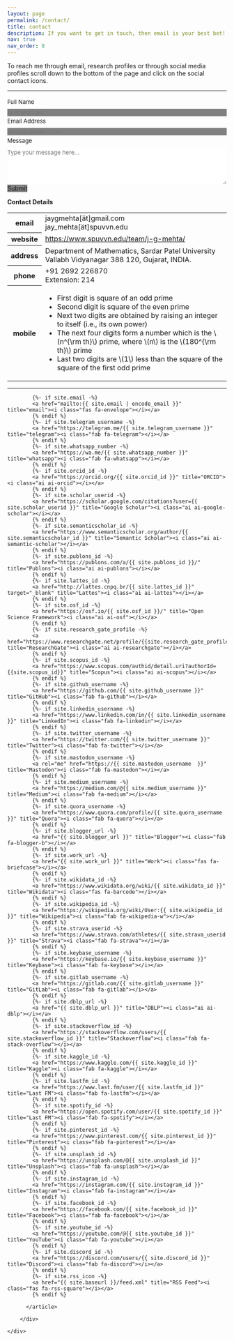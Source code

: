 ```yaml
---
layout: page
permalink: /contact/
title: contact
description: If you want to get in touch, then email is your best bet! <br>Alternately, fill the following form and submit to  send me a quick message.
nav: true
nav_order: 8
---
```

To reach me through email, research profiles or through social media profiles scroll down to the bottom of the page and click on the social contact icons.

-------------
<form id="fs-frm" name="simple-contact-form" accept-charset="utf-8" action="https://formspree.io/f/mrgwgzqz" method="post">
  <fieldset id="fs-frm-inputs">
    <label for="full-name">Full Name</label>
    <input type="text" name="name" id="full-name" placeholder="First and Last" required="">
    <label for="email-address">Email Address</label>
    <input type="email" name="_replyto" id="email-address" placeholder="email@domain.com" required="">
    <label for="message">Message</label>
    <textarea rows="5" name="message" id="message" placeholder="Type your message here..." required=""></textarea>
    <input type="hidden" name="_subject" id="email-subject" value="Contact Form Submission">
  </fieldset>
  <input type="submit" value="Submit">
</form><style>/* reset */
#fs-frm input,
#fs-frm select,
#fs-frm textarea,
#fs-frm fieldset,
#fs-frm optgroup,
#fs-frm label,
#fs-frm #card-element:disabled {
  font-family: inherit;
  font-size: 100%;
  color: inherit;
  border: none;
  border-radius: 0;
  display: block;
  width: 100%;
  padding: 0;
  margin: 0;
  -webkit-appearance: none;
  -moz-appearance: none;
}
#fs-frm label,
#fs-frm legend,
#fs-frm ::placeholder {
  font-size: .825rem;
  margin-bottom: .5rem;
  padding-top: .2rem;
  display: flex;
  align-items: baseline;
}

/* border, padding, margin, width */
#fs-frm input,
#fs-frm select,
#fs-frm textarea,
#fs-frm #card-element {
  border: 1px solid rgba(0,0,0,0.2);
  <!-- background-color: rgba(255,255,255,0.9); -->
  background-color: #828282;
  padding: .75em 1rem;
  margin-bottom: 1.5rem;
}
#fs-frm input:focus,
#fs-frm select:focus,
#fs-frm textarea:focus {
  background-color: gray;
  outline-style: solid;
  outline-width: thin;
  outline-color: gray;
  outline-offset: -1px;
  background-color: #828282;
}
#fs-frm [type="text"],
#fs-frm [type="hidden"],
#fs-frm [type="email"] {
  width: 100%;
  background-color: gray;
}
#fs-frm [type="button"],
#fs-frm [type="submit"],
#fs-frm [type="reset"] {
  width: auto;
  cursor: pointer;
  -webkit-appearance: button;
  -moz-appearance: button;
  appearance: button;
  background-color: #828282;
}
#fs-frm [type="button"]:focus,
#fs-frm [type="submit"]:focus,
#fs-frm [type="reset"]:focus {
  outline: none;
}
#fs-frm [type="submit"],
#fs-frm [type="reset"] {
  margin-bottom: 0;
}
#fs-frm select {
  text-transform: none;
}

#fs-frm [type="checkbox"] {
  -webkit-appearance: checkbox;
  -moz-appearance: checkbox;
  appearance: checkbox;
  display: inline-block;
  width: auto;
  margin: 0 .5em 0 0 !important;
}

#fs-frm [type="radio"] {
  -webkit-appearance: radio;
  -moz-appearance: radio;
  appearance: radio;
}

/* address, locale */
#fs-frm fieldset.locale input[name="city"],
#fs-frm fieldset.locale select[name="state"],
#fs-frm fieldset.locale input[name="postal-code"] {
  display: inline;
}
#fs-frm fieldset.locale input[name="city"] {
  width: 52%;
}
#fs-frm fieldset.locale select[name="state"],
#fs-frm fieldset.locale input[name="postal-code"] {
  width: 20%;
}
#fs-frm fieldset.locale input[name="city"],
#fs-frm fieldset.locale select[name="state"] {
  margin-right: 3%;
}
</style>
-------------

**Contact Details**

<div class="news">
  <div class="table-responsive coordinates">
    <table class="table table-sm table-borderless">
      <tbody><tr>
          <th scope="row">
              <i class="fas fa-envelope"></i> 
              email
          </th>
        <td>
                  <i class="email"></i> 
                  jaygmehta[ät]gmail.com<br>
                  jay_mehta[ät]spuvvn.edu<br>                 
        </td>
      </tr>
      <tr>
      <tr>
          <th scope="row">
              <i class="fa fa-globe"></i> 
              website
          </th>
        <td>       
                  <i class="address"></i> 
                  <a href="https://www.spuvvn.edu/team/j-g-mehta/" target="_blank">https://www.spuvvn.edu/team/j-g-mehta/</a>
                  <br>                    
        </td>
      </tr>
          <th scope="row">
              <i class="fa fa-university"></i> 
              <!-- <i class="fa fa-map-marker"></i>  -->
              address
          </th>
        <td>       
                  <i class="address"></i> 
                  Department of Mathematics, 
                  Sardar Patel University<br>
                  Vallabh Vidyanagar 388 120, Gujarat, INDIA.<br>                    
        </td>
      </tr>
      <tr>
          <th scope="row">
              <i class="fas fa-phone"></i> 
              phone
          </th>
        <td>       
                  <i class="phone"></i> 
                  +91 2692 226870 <br>
                  Extension: 214
        </td>
      </tr>
      <tr>
          <th scope="row">
              <i class="fas fa-mobile"></i> 
              mobile
          </th>
        <td>      
                <i class="phone"></i> 
                <ul>
                  <li>First digit is square of an odd prime</li>
                  <li>Second digit is square of the even prime</li>
                  <li>Next two digits are obtained by raising an integer to itself (i.e., its own power)</li>
                  <li>The next four digits form a number which is the \(n^{\rm th}\) prime, where \(n\) is the \(180^{\rm th}\) prime</li>
                  <li>Last two digits are \(1\) less than the square of the square of the first odd prime</li>
                </ul>
        </td>
      </tr>
      <!-- <tr>
          <th scope="row">
              <i class="fas fa-door-open"></i> 
              office hour
          </th>
        <td>       
                  <i class="office hour"></i> 
                  11-5      
        </td>
      </tr> -->
    </tbody></table>
  </div>
</div>

------------

<!-- To reach me through email or to connect with me through research profiles or social media profiles click on the social contact icons given below. -->

<div class="container mt-5">
      <!-- page.html -->
        <div class="post">
          <article>
<div class="social">
<div class="contact-icons">
<!-- <a href="mailto:jay_mehta@spuvvn.edu" title="email"><i class="fas fa-envelope"></i></a>
            <a href="https://orcid.org/0000-0003-1739-9639" title="ORCID" rel="external nofollow noopener" target="_blank"><i class="ai ai-orcid"></i></a>
            <a href="https://scholar.google.com/citations?user=X7DozG4AAAAJ" title="Google Scholar" rel="external nofollow noopener" target="_blank"><i class="ai ai-google-scholar"></i></a>
            <a href="https://github.com/jaygmehta" title="GitHub" rel="external nofollow noopener" target="_blank"><i class="fab fa-github"></i></a>
            <a href="https://publons.com/wos-op/a/AGY-1426-2022/" title="Publons" rel="external nofollow noopener" target="_blank"><i class="fab fa-publons"></i></a> -->

            {%- if site.email -%}
            <a href="mailto:{{ site.email | encode_email }}" title="email"><i class="fas fa-envelope"></i></a>
            {% endif %}
            {%- if site.telegram_username -%}
            <a href="https://telegram.me/{{ site.telegram_username }}" title="telegram"><i class="fab fa-telegram"></i></a>
            {% endif %}
            {%- if site.whatsapp_number -%}
            <a href="https://wa.me/{{ site.whatsapp_number }}" title="whatsapp"><i class="fab fa-whatsapp"></i></a>
            {% endif %}
            {%- if site.orcid_id -%}
            <a href="https://orcid.org/{{ site.orcid_id }}" title="ORCID"><i class="ai ai-orcid"></i></a>
            {% endif %}
            {%- if site.scholar_userid -%}
            <a href="https://scholar.google.com/citations?user={{ site.scholar_userid }}" title="Google Scholar"><i class="ai ai-google-scholar"></i></a>
            {% endif %}
            {%- if site.semanticscholar_id -%}
            <a href="https://www.semanticscholar.org/author/{{ site.semanticscholar_id }}" title="Semantic Scholar"><i class="ai ai-semantic-scholar"></i></a>
            {% endif %}
            {%- if site.publons_id -%}
            <a href="https://publons.com/a/{{ site.publons_id }}/" title="Publons"><i class="ai ai-publons"></i></a>
            {% endif %}
            {%- if site.lattes_id -%}
            <a href="http://lattes.cnpq.br/{{ site.lattes_id }}" target="_blank" title="Lattes"><i class="ai ai-lattes"></i></a>
            {% endif %}
            {%- if site.osf_id -%}
            <a href="https://osf.io/{{ site.osf_id }}/" title="Open Science Framework"><i class="ai ai-osf"></i></a>
            {% endif %}
            {%- if site.research_gate_profile -%}
            <a href="https://www.researchgate.net/profile/{{site.research_gate_profile}}/" title="ResearchGate"><i class="ai ai-researchgate"></i></a>
            {% endif %}
            {%- if site.scopus_id -%}
            <a href="https://www.scopus.com/authid/detail.uri?authorId={{site.scopus_id}}" title="Scopus"><i class="ai ai-scopus"></i></a>
            {% endif %}
            {%- if site.github_username -%}
            <a href="https://github.com/{{ site.github_username }}" title="GitHub"><i class="fab fa-github"></i></a>
            {% endif %}
            {%- if site.linkedin_username -%}
            <a href="https://www.linkedin.com/in/{{ site.linkedin_username }}" title="LinkedIn"><i class="fab fa-linkedin"></i></a>
            {% endif %}
            {%- if site.twitter_username -%}
            <a href="https://twitter.com/{{ site.twitter_username }}" title="Twitter"><i class="fab fa-twitter"></i></a>
            {% endif %}
            {%- if site.mastodon_username -%}
            <a rel="me" href="https://{{ site.mastodon_username  }}" title="Mastodon"><i class="fab fa-mastodon"></i></a>
            {% endif %}
            {%- if site.medium_username -%}
            <a href="https://medium.com/@{{ site.medium_username }}" title="Medium"><i class="fab fa-medium"></i></a>
            {% endif %}
            {%- if site.quora_username -%}
            <a href="https://www.quora.com/profile/{{ site.quora_username }}" title="Quora"><i class="fab fa-quora"></i></a>
            {% endif %}
            {%- if site.blogger_url -%}
            <a href="{{ site.blogger_url }}" title="Blogger"><i class="fab fa-blogger-b"></i></a>
            {% endif %}
            {%- if site.work_url -%}
            <a href="{{ site.work_url }}" title="Work"><i class="fas fa-briefcase"></i></a>
            {% endif %}
            {%- if site.wikidata_id -%}
            <a href="https://www.wikidata.org/wiki/{{ site.wikidata_id }}" title="Wikidata"><i class="fas fa-barcode"></i></a>
            {% endif %}
            {%- if site.wikipedia_id -%}
            <a href="https://wikipedia.org/wiki/User:{{ site.wikipedia_id }}" title="Wikipedia"><i class="fab fa-wikipedia-w"></i></a>
            {% endif %}
            {%- if site.strava_userid -%}
            <a href="https://www.strava.com/athletes/{{ site.strava_userid }}" title="Strava"><i class="fab fa-strava"></i></a>
            {% endif %}
            {%- if site.keybase_username -%}
            <a href="https://keybase.io/{{ site.keybase_username }}" title="Keybase"><i class="fab fa-keybase"></i></a>
            {% endif %}
            {%- if site.gitlab_username -%}
            <a href="https://gitlab.com/{{ site.gitlab_username }}" title="GitLab"><i class="fab fa-gitlab"></i></a>
            {% endif %}
            {%- if site.dblp_url -%}
            <a href="{{ site.dblp_url }}" title="DBLP"><i class="ai ai-dblp"></i></a>
            {% endif %}
            {%- if site.stackoverflow_id -%}
            <a href="https://stackoverflow.com/users/{{ site.stackoverflow_id }}" title="Stackoverflow"><i class="fab fa-stack-overflow"></i></a>
            {% endif %}
            {%- if site.kaggle_id -%}
            <a href="https://www.kaggle.com/{{ site.kaggle_id }}" title="Kaggle"><i class="fab fa-kaggle"></i></a>
            {% endif %}
            {%- if site.lastfm_id -%}
            <a href="https://www.last.fm/user/{{ site.lastfm_id }}" title="Last FM"><i class="fab fa-lastfm"></i></a>
            {% endif %}
            {%- if site.spotify_id -%}
            <a href="https://open.spotify.com/user/{{ site.spotify_id }}" title="Last FM"><i class="fab fa-spotify"></i></a>
            {% endif %}
            {%- if site.pinterest_id -%}
            <a href="https://www.pinterest.com/{{ site.pinterest_id }}" title="Pinterest"><i class="fab fa-pinterest"></i></a>
            {% endif %}
            {%- if site.unsplash_id -%}
            <a href="https://unsplash.com/@{{ site.unsplash_id }}" title="Unsplash"><i class="fab fa-unsplash"></i></a>
            {% endif %}
            {%- if site.instagram_id -%}
            <a href="https://instagram.com/{{ site.instagram_id }}" title="Instagram"><i class="fab fa-instagram"></i></a>
            {% endif %}
            {%- if site.facebook_id -%}
            <a href="https://facebook.com/{{ site.facebook_id }}" title="Facebook"><i class="fab fa-facebook"></i></a>
            {% endif %}
            {%- if site.youtube_id -%}
            <a href="https://youtube.com/@{{ site.youtube_id }}" title="YouTube"><i class="fab fa-youtube"></i></a>
            {% endif %}
            {%- if site.discord_id -%}
            <a href="https://discord.com/users/{{ site.discord_id }}" title="Discord"><i class="fab fa-discord"></i></a>
            {% endif %}
            {%- if site.rss_icon -%}
            <a href="{{ site.baseurl }}/feed.xml" title="RSS Feed"><i class="fas fa-rss-square"></i></a>
            {% endif %}

</div>


</div>

          </article>

        </div>

    </div>
